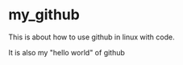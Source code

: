# my_github
This is about how to use github in linux with code.

It is also my "hello world" of github
